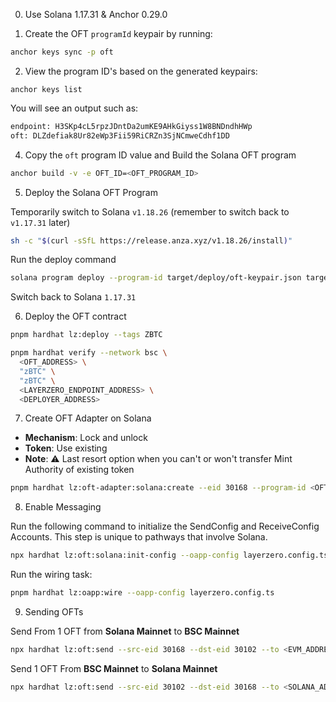 0. Use Solana 1.17.31 & Anchor 0.29.0

1. Create the OFT `programId` keypair by running:

```bash
anchor keys sync -p oft
```

2. View the program ID's based on the generated keypairs:

```
anchor keys list
```

You will see an output such as:

```bash
endpoint: H3SKp4cL5rpzJDntDa2umKE9AHkGiyss1W8BNDndhHWp
oft: DLZdefiak8Ur82eWp3Fii59RiCRZn3SjNCmweCdhf1DD
```

4. Copy the `oft` program ID value and Build the Solana OFT program

```bash
anchor build -v -e OFT_ID=<OFT_PROGRAM_ID>
```

5. Deploy the Solana OFT Program

Temporarily switch to Solana `v1.18.26` (remember to switch back to `v1.17.31` later)

```bash
sh -c "$(curl -sSfL https://release.anza.xyz/v1.18.26/install)"
```

Run the deploy command

```bash
solana program deploy --program-id target/deploy/oft-keypair.json target/verifiable/oft.so -u https://tame-long-surf.solana-mainnet.quiknode.pro/ef3559aa525fdd44bb2a68722630ee88f7d983af -k <DEPLOYER_KEYPAIR_PATH>
```

Switch back to Solana `1.17.31`

6. Deploy the OFT contract

```bash
pnpm hardhat lz:deploy --tags ZBTC
```

```bash
pnpm hardhat verify --network bsc \
  <OFT_ADDRESS> \
  "zBTC" \
  "zBTC" \
  <LAYERZERO_ENDPOINT_ADDRESS> \
  <DEPLOYER_ADDRESS>
```

7. Create OFT Adapter on Solana

- **Mechanism**: Lock and unlock
- **Token**: Use existing
- **Note**: ⚠️ Last resort option when you can't or won't transfer Mint Authority of existing token

```bash
pnpm hardhat lz:oft-adapter:solana:create --eid 30168 --program-id <OFT_PROGRAM_ID> --mint zBTCug3er3tLyffELcvDNrKkCymbPWysGcWihESYfLg --token-program TokenkegQfeZyiNwAJbNbGKPFXCWuBvf9Ss623VQ5DA
```

8. Enable Messaging

Run the following command to initialize the SendConfig and ReceiveConfig Accounts. This step is unique to pathways that involve Solana.

```bash
npx hardhat lz:oft:solana:init-config --oapp-config layerzero.config.ts
```

Run the wiring task:

```bash
pnpm hardhat lz:oapp:wire --oapp-config layerzero.config.ts
```

9. Sending OFTs

Send From 1 OFT from **Solana Mainnet** to **BSC Mainnet**

```bash
npx hardhat lz:oft:send --src-eid 30168 --dst-eid 30102 --to <EVM_ADDRESS>  --amount 1
```

Send 1 OFT From **BSC Mainnet** to **Solana Mainnet**

```bash
npx hardhat lz:oft:send --src-eid 30102 --dst-eid 30168 --to <SOLANA_ADDRESS>  --amount 1
```
